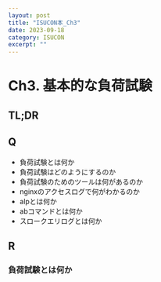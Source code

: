 ```yaml
---
layout: post
title: "ISUCON本_Ch3"
date: 2023-09-18
category: ISUCON
excerpt: ""
---
```

# Ch3. 基本的な負荷試験

## TL;DR


## Q
- 負荷試験とは何か
- 負荷試験はどのようにするのか
- 負荷試験のためのツールは何があるのか
- nginxのアクセスログで何がわかるのか
- alpとは何か
- abコマンドとは何か
- スロークエリログとは何か

## R
### 負荷試験とは何か
